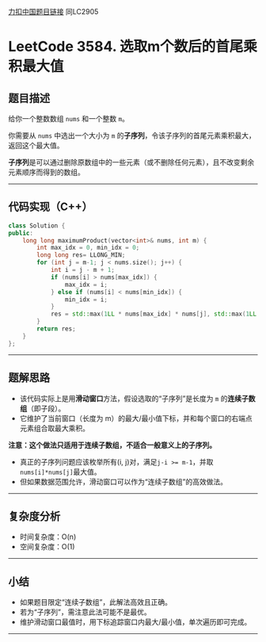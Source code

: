 [力扣中国题目链接](https://leetcode.cn/problems/maximum-product-of-the-first-and-last-element-after-m-operations/)
同LC2905
# LeetCode 3584. 选取m个数后的首尾乘积最大值

## 题目描述

给你一个整数数组 `nums` 和一个整数 `m`。

你需要从 `nums` 中选出一个大小为 `m` 的**子序列**，令该子序列的首尾元素乘积最大，返回这个最大值。

**子序列**是可以通过删除原数组中的一些元素（或不删除任何元素），且不改变剩余元素顺序而得到的数组。

---

## 代码实现（C++）

```cpp
class Solution {
public:
    long long maximumProduct(vector<int>& nums, int m) {
        int max_idx = 0, min_idx = 0;
        long long res= LLONG_MIN;
        for (int j = m-1; j < nums.size(); j++) {
            int i = j - m + 1;
            if (nums[i] > nums[max_idx]) {
                max_idx = i;
            } else if (nums[i] < nums[min_idx]) {
                min_idx = i;
            }
            res = std::max(1LL * nums[max_idx] * nums[j], std::max(1LL * nums[j] * nums[min_idx], res));
        }
        return res;
    }
};
```

---

## 题解思路

- 该代码实际上是用**滑动窗口**方法，假设选取的“子序列”是长度为 `m` 的**连续子数组**（即子段）。
- 它维护了当前窗口（长度为 m）的最大/最小值下标，并和每个窗口的右端点元素组合取最大乘积。

**注意：这个做法只适用于连续子数组，不适合一般意义上的子序列。**

- 真正的子序列问题应该枚举所有(i, j)对，满足`j-i >= m-1`，并取`nums[i]*nums[j]`最大值。  
- 但如果数据范围允许，滑动窗口可以作为“连续子数组”的高效做法。

---

## 复杂度分析

- 时间复杂度：O(n)
- 空间复杂度：O(1)

---

## 小结

- 如果题目限定“连续子数组”，此解法高效且正确。
- 若为“子序列”，需注意此法可能不是最优。
- 维护滑动窗口最值时，用下标追踪窗口内最大/最小值，单次遍历即可完成。

---
